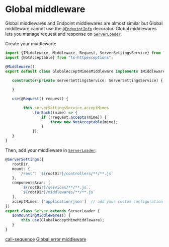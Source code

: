 # Global middleware 

Global middlewares and Endpoint middlewares are almost similar but Global middleware cannot use the [`@EndpointInfo`](/api/common/mvc/endpointinfo.md) decorator.
Global middlewares lets you manage request and response on [`ServerLoader`](/api/common/server/serverloader.md).

Create your middleware:
```typescript
import {IMiddleware, Middleware, Request, ServerSettingsService} from "@tsed/common";
import {NotAcceptable} from "ts-httpexceptions";

@Middleware()
export default class GlobalAcceptMimesMiddleware implements IMiddleware {
   
   constructor(private serverSettingsService: ServerSettingsService) {

   }

   use(@Request() request) {

        this.serverSettingsService.acceptMimes
            .forEach((mime) => {
                if (!request.accepts(mime)) {
                    throw new NotAcceptable(mime);
                }
            });
   }
}
```

Then, add your middleware in [`ServerLoader`](/api/common/server/serverloader.md):

```typescript
@ServerSettings({
   rootDir,
   mount: {
      '/rest': `${rootDir}/controllers/**/**.js`
   },
   componentsScan: [
       `${rootDir}/services/**/**.js`,
       `${rootDir}/middlewares/**/**.js`
   ],
   acceptMimes: ['application/json']  // add your custom configuration here
})
export class Server extends ServerLoader {
   $onMountingMiddlewares() {
       this.use(GlobalAcceptMimeMiddleware);
   }
}       
```

<div class="guide-links">
<a href="#/docs/middlewares/call-sequence">call-sequence</a>
<a href="#/docs/middlewares/global-error-middleware">Global error middleware</a>
</div>

